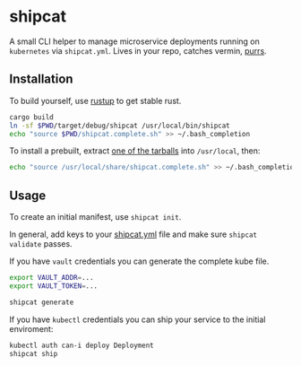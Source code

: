 # shipcat

A small CLI helper to manage microservice deployments running on `kubernetes` via `shipcat.yml`. Lives in your repo, catches vermin, [purrs](https://en.wikipedia.org/wiki/Ship%27s_cat).

## Installation
To build yourself, use [rustup](https://rustup.rs/) to get stable rust.

```sh
cargo build
ln -sf $PWD/target/debug/shipcat /usr/local/bin/shipcat
echo "source $PWD/shipcat.complete.sh" >> ~/.bash_completion
```

To install a prebuilt, extract [one of the tarballs](https://github.com/Babylonpartners/shipcat/releases) into `/usr/local`, then:

```sh
echo "source /usr/local/share/shipcat.complete.sh" >> ~/.bash_completion
```

## Usage
To create an initial manifest, use `shipcat init`.

In general, add keys to your [shipcat.yml](https://github.com/Babylonpartners/shipcat/blob/master/shipcat.yml#L1) file and make sure `shipcat validate` passes.

If you have `vault` credentials you can generate the complete kube file.

```sh
export VAULT_ADDR=...
export VAULT_TOKEN=...

shipcat generate
```

If you have `kubectl` credentials you can ship your service to the initial enviroment:

```sh
kubectl auth can-i deploy Deployment
shipcat ship
```
